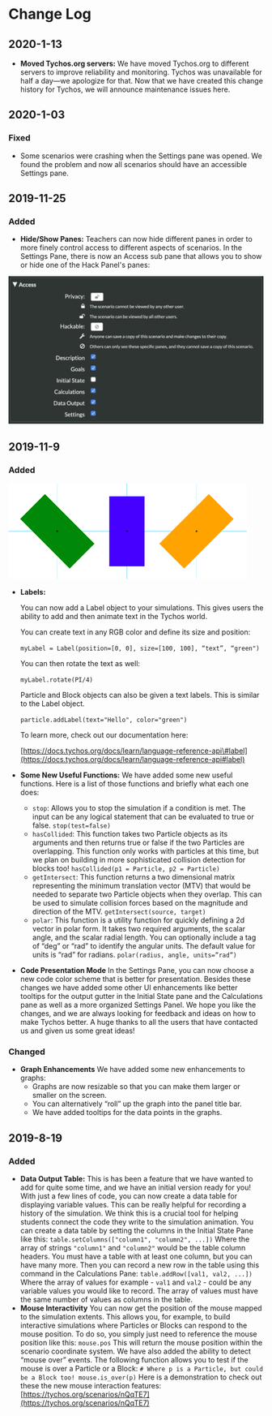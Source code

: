 # Change Log

## 2020-1-13

* **Moved Tychos.org servers:** We have moved Tychos.org to different servers to improve reliability and monitoring. Tychos was unavailable for half a day—we apologize for that. Now that we have created this change history for Tychos, we will announce maintenance issues here.

## 2020-1-03

### Fixed

* Some scenarios were crashing when the Settings pane was opened. We found the problem and now all scenarios should have an accessible Settings pane.

## 2019-11-25

### Added

* **Hide/Show Panes:** Teachers can now hide different panes in order to more finely control access to different aspects of scenarios. In the Settings Pane, there is now an Access sub pane that allows you to show or hide one of the Hack Panel's panes:

![](../.gitbook/assets/screen-shot-2020-01-16-at-4.53.32-pm.png)

## 2019-11-9

### Added

![](../.gitbook/assets/image.png)

* **Labels:**  

  You can now add a Label object to your simulations. This gives users the ability to add and then animate text in the Tychos world.    
  
  You can create text in any RGB color and define its size and position:  
  
  `myLabel = Label(position=[0, 0], size=[100, 100], “text”, “green")`  
  
  You can then rotate the text as well:  
  
  `myLabel.rotate(PI/4)`  
  
  Particle and Block objects can also be given a text labels. This is similar to the Label object.  
  
  `particle.addLabel(text="Hello", color="green")`  
  
  To learn more, check out our documentation here:  
  
  [https://docs.tychos.org/docs/learn/language-reference-api\#label](https://docs.tychos.org/docs/learn/language-reference-api#label)  

* **Some New Useful Functions:** We have added some new useful functions. Here is a list of those functions and briefly what each one does: 
  * `stop`:  Allows you to stop the simulation if a condition is met. The input can be any logical statement that can be evaluated to true or false.  `stop(test=false)` 
  * `hasCollided`:  This function takes two Particle objects as its arguments and then returns true or false if the two Particles are overlapping. This function only works with particles at this time, but we plan on building in more sophisticated collision detection for blocks too!  `hasCollided(p1 = Particle, p2 = Particle)` 
  * `getIntersect`:  This function returns a two dimensional matrix representing the minimum translation vector \(MTV\) that would be needed to separate two Particle objects when they overlap. This can be used to simulate collision forces based on the magnitude and direction of the MTV.  `getIntersect(source, target)` 
  * `polar`:  This function is a utility function for quickly defining a 2d vector in polar form. It takes two required arguments, the scalar angle, and the scalar radial length. You can optionally include a tag of “deg” or “rad” to identify the angular units. The default value for units is “rad” for radians.  `polar(radius, angle, units=”rad”)`
* **Code Presentation Mode** In the Settings Pane, you can now choose a new code color scheme that is better for presentation. Besides these changes we have added some other UI enhancements like better tooltips for the output gutter in the Initial State pane and the Calculations pane as well as a more organized Settings Panel. We hope you like the changes, and we are always looking for feedback and ideas on how to make Tychos better. A huge thanks to all the users that have contacted us and given us some great ideas!

### Changed

* **Graph Enhancements** We have added some new enhancements to graphs:
  * Graphs are now resizable so that you can make them larger or smaller on the screen.
  * You can alternatively “roll” up the graph into the panel title bar.
  * We have added tooltips for the data points in the graphs.

## 2019-8-19

### Added

* **Data Output Table:** This is has been a feature that we have wanted to add for quite some time, and we have an initial version ready for you! With just a few lines of code, you can now create a data table for displaying variable values. This can be really helpful for recording a history of the simulation. We think this is a crucial tool for helping students connect the code they write to the simulation animation. You can create a data table by setting the columns in the Initial State Pane like this:  `table.setColumns(["column1", "column2", ...])`  Where the array of strings `"column1"` and `"column2"` would be the table column headers. You must have a table with at least one column, but you can have many more. Then you can record a new row in the table using this command in the Calculations Pane:  `table.addRow([val1, val2, ...])`  Where the array of values for example - `val1` and `val2` - could be any variable values you would like to record. The array of values must have the same number of values as columns in the table. 
* **Mouse Interactivity** You can now get the position of the mouse mapped to the simulation extents. This allows you, for example, to build interactive simulations where Particles or Blocks can respond to the mouse position. To do so, you simply just need to reference the mouse position like this:  `mouse.pos`  This will return the mouse position within the scenario coordinate system. We have also added the ability to detect “mouse over” events. The following function allows you to test if the mouse is over a Particle or a Block:  `# Where p is a Particle, but could be a Block too! mouse.is_over(p)`  Here is a demonstration to check out these the new mouse interaction features:  [https://tychos.org/scenarios/nQqTE7](https://tychos.org/scenarios/nQqTE7) 

